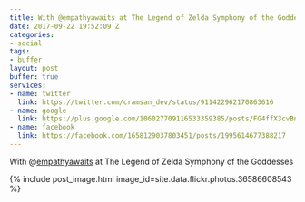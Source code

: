 ```yaml
---
title: With @empathyawaits at The Legend of Zelda Symphony of the Goddesses
date: 2017-09-22 19:52:09 Z
categories:
- social
tags:
- buffer
layout: post
buffer: true
services:
- name: twitter
  link: https://twitter.com/cramsan_dev/status/911422962170863616
- name: google
  link: https://plus.google.com/106027709116533359385/posts/FG4ffX3cvBn
- name: facebook
  link: https://facebook.com/1658129037803451/posts/1995614677388217
---
```


With @<a class="username" href="https://twitter.com/empathyawaits" rel="external nofollow" target="_blank">empathyawaits</a> at The Legend of Zelda Symphony of the Goddesses

{% include post_image.html image_id=site.data.flickr.photos.36586608543 %}

